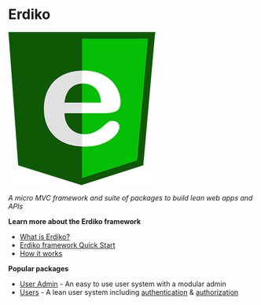 # Erdiko

![Erdiko Shield](/images/ErdikoShield-300.png)

*A micro MVC framework and suite of packages to build lean web apps and APIs*

**Learn more about the Erdiko framework**

* [What is Erdiko?](help/about.md)
* [Erdiko framework Quick Start](framework/quickstart.md)
* [How it works](framework/index.md)

**Popular packages**

* [User Admin](user-admin/index.md) - An easy to use user system with a modular admin
* [Users](users/index.md) - A lean user system including [authentication](authenticate/index.md) & [authorization](authorize/index.md)
